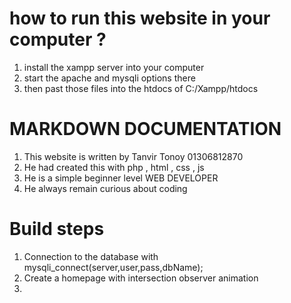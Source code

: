 # how to run this website in your computer ?
1. install the xampp server into your computer 
2. start the apache and mysqli options there 
3. then past those files into the htdocs of C:/Xampp/htdocs


# MARKDOWN DOCUMENTATION 
1. This website is written by Tanvir Tonoy 01306812870
2. He had created this with php , html , css , js 
3. He is a simple beginner level WEB DEVELOPER 
4. He always remain curious about coding



# Build steps 
1. Connection to the database with mysqli_connect(server,user,pass,dbName);
2. Create a homepage with intersection observer animation 
3. 